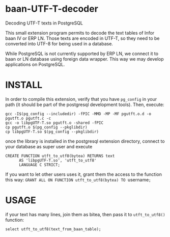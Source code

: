 # baan-UTF-T-decoder
Decoding UTF-T texts in PostgreSQL

This small extension program permits to decode the text tables of Infor baan IV or ERP LN.
Those texts are encoded in UTF-T, so they need to be converted into UTF-8 for being used in
a database.

While PostgreSQL is not currently supported by ERP LN, we connect it to baan or LN database
using foreign data wrapper. This way we may develop applications on PostgreSQL.

# INSTALL
In order to compile this extension, verify that you have `pg_config` in your path (it
should be part of the postgresql development tools).
Then, execute:

```
gcc -I$(pg_config --includedir) -fPIC -MMD -MP -MF pgutft.o.d -o pgutft.o pgutft.c -c
gcc -o libpgUTF-T.so pgutft.o -shared -fPIC
cp pgutft.o $(pg_config --pkglibdir)
cp libpgUTF-T.so $(pg_config --pkglibdir)
```

once the library is installed in the postgresql extension directory, connect to your database
as super user and execute

```
CREATE FUNCTION utft_to_utf8(bytea) RETURNS text
      AS 'libpgUTF-T.so', 'utft_to_utf8'
      LANGUAGE C STRICT;
```

If you want to let other users uses it, grant them the access to the function this way:
`GRANT ALL ON FUNCTION utft_to_utf8(bytea) TO `username`;`

# USAGE

if your text has many lines, join them as bitea, then pass it to `utft_to_utf8()` function:

`select utft_to_utf8(text_from_baan_table);`
